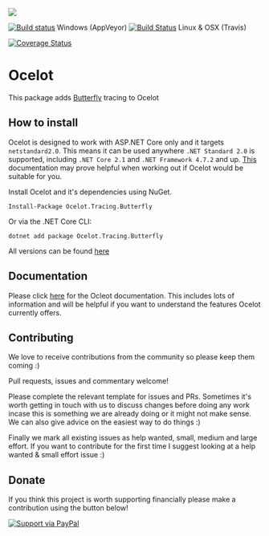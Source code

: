 [<img src="http://threemammals.com/images/ocelot_logo.png">](http://threemammals.com/ocelot)

[![Build status](https://ci.appveyor.com/api/projects/status/qbt0e5rdftdvh3t9?svg=true)](https://ci.appveyor.com/project/TomPallister/ocelot-tracing-buttefly)
Windows (AppVeyor)
[![Build Status](https://travis-ci.org/ThreeMammals/Ocelot.Tracing.Butterfly.svg?branch=develop)](https://travis-ci.org/ThreeMammals/Ocelot.Tracing.Butterfly) Linux & OSX (Travis)

[![Coverage Status](https://coveralls.io/repos/github/ThreeMammals/Ocelot.Tracing.Butterfly/badge.svg?branch=develop)](https://coveralls.io/github/ThreeMammals/Ocelot.Tracing.Butterfly?branch=develop)

# Ocelot

This package adds [Butterfly](https://github.com/liuhaoyang/butterfly) tracing to Ocelot

## How to install

Ocelot is designed to work with ASP.NET Core only and it targets `netstandard2.0`. This means it can be used anywhere `.NET Standard 2.0` is supported, including `.NET Core 2.1` and `.NET Framework 4.7.2` and up. [This](https://docs.microsoft.com/en-us/dotnet/standard/net-standard) documentation may prove helpful when working out if Ocelot would be suitable for you.

Install Ocelot and it's dependencies using NuGet. 

`Install-Package Ocelot.Tracing.Butterfly`

Or via the .NET Core CLI:

`dotnet add package Ocelot.Tracing.Butterfly`

All versions can be found [here](https://www.nuget.org/packages/Ocelot.Tracing.Butterfly/)

## Documentation

Please click [here](http://ocelot.readthedocs.io/en/latest/features/tracing.html) for the Ocleot documentation. This includes lots of information and will be helpful if you want to understand the features Ocelot currently offers.

## Contributing

We love to receive contributions from the community so please keep them coming :) 

Pull requests, issues and commentary welcome!

Please complete the relevant template for issues and PRs. Sometimes it's worth getting in touch with us to discuss changes 
before doing any work incase this is something we are already doing or it might not make sense. We can also give
advice on the easiest way to do things :)

Finally we mark all existing issues as help wanted, small, medium and large effort. If you want to contribute for the first time I suggest looking at a help wanted & small effort issue :)

## Donate

If you think this project is worth supporting financially please make a contribution using the button below!

[![Support via PayPal](https://cdn.rawgit.com/twolfson/paypal-github-button/1.0.0/dist/button.svg)](https://www.paypal.me/ThreeMammals/)



